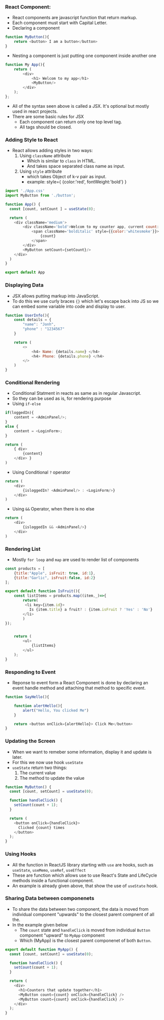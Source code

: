 ### React Component:
- React components are javascript function that return markup.
- Each component must start with Capital Letter.
- Declaring a component
```js
function MyButton(){
    return <button> I am a button</button>
}
```
- Nesting a component is just putting one component inside another one
```js
function My App(){
    return (
        <div>
            <h1> Welcom to my app</h1>
            <MyButton/>
        </div>
    );
};
```
- All of the  syntax seen above is called a JSX. It's optional but mostly used in react projects.
- There are some basic rules for JSX
    - Each component can return only one top level tag.
    - All tags should be closed.

### Adding Style to React
- React allows adding styles in two ways:
    1. Using `className` attribute
        - Which is similar to `class` in HTML.
        - And takes space separated class name as input.
    2. Using `style` attribute
        - which takes Object of k-v pair as input.
        - example: style={ {color:'red', fontWeight:'bold'} }
```js
import './App.css'
import MyButton from './button';

function App() {
  const [count, setCount ] = useState(0);

  return (
    <div className='medium'>
        <div className='bold'>Welcom to my counter app, current count:
            <span className='bolditalic' style={{color:'whitesmoke'}}>
                {count}
            </span>
        </div>
        <MyButton setCount={setCount}/>
    </div>
  )
}

export default App
```

### Displaying Data
- JSX allows putting markup into JavaScript.
- To do this we use curly braces `{}` which let's escape back into JS
so we can embed some variable into code and display to user.
```js
function UserInfo(){
    const details = {
        "name": "Jonh",
        "phone" : "1234567"
    }

    return (
        <>
            <h4> Name: {details.name} </h4>
            <h4> Phone: {details.phone} </h4>
        </>
    )
}
```

### Conditional Rendering
- Conditional Statment in reacts as same as in regular Javascript.
- So they can be used as is, for rendering purpose
- Using `if-else`
```js
if(loggedIn){
    content = <AdminPanel/>;
}
else {
    content = <LoginForm>;
}

return (
    { div>
        {content}
    </div> }
)
```

- Using Conditional `?` operator
```js
return (
    <div>
        {isloggedIn? <AdminPanel/> : <LoginForm/>}
    </div>
)
```

- Using `&&` Operator, when there is no else
```js
return (
    <div>
        {isloggedIn && <AdminPanel/>}
    </div>
)
```

### Rendering List
- Mostly `for loop` and `map` are used to render list of components
```js
const products = [
    {title:"Apple", isFruit: true, id:1},
    {title:"Garlic", isFruit:false, id:2}
];

export default function IsFruit(){
    const listItems = products.map((item,_)=>{
        return(
         <li key={item.id}>
           Is {item.title} a fruit? : {item.isFruit ? 'Yes' : 'No'}
        </li>    
        )
});


    return (
        <ul>
            {listItems}
        </ul>
    );
}

```


### Responding to Event
- Reponse to event form a React Component is done by declaring an event handle method and attaching that method to specific event.
```js
function SayHello(){

    function alertHello(){
        alert("Hello, You clicked Me")
    }

    return <button onClick={alertHello}> Click Me</button>
}

``` 

### Updating the Screen
- When we want to remeber some information, display it and  update is later.
- For this we now use  hook `useState`
- `useState` return two things: 
    1. The current value
    2. The method to update the value
```js
function MyButton() {
  const [count, setCount] = useState(0);

  function handleClick() {
    setCount(count + 1);
  }

  return (
    <button onClick={handleClick}>
      Clicked {count} times
    </button>
  );
}
```

### Using Hooks
- All the function in ReactJS library starting with `use` are hooks, such as `useState`, `useMemo`, `useRef`, `useEffect`
- These are function which allows use to use React's State and LifeCycle methods inside a functional component.
- An example is already given above, that show the use of `useState` hook.

### Sharing Data between componenets
- To share the data between two component, the data is moved from individual component "upwards" to the closest parent compnent of all the.
- In the example given below
    - The `count` state and `handleClick` is moved from individual `Button` component "upward" to `MyApp` component
    - Which (MyApp) is the closest parent componenet of both `Button`.
```js 
export default function MyApp() {
  const [count, setCount] = useState(0);

  function handleClick() {
    setCount(count + 1);
  }

  return (
    <div>
      <h1>Counters that update together</h1>
      <MyButton count={count} onClick={handleClick} />
      <MyButton count={count} onClick={handleClick} />
    </div>
  );
}

```